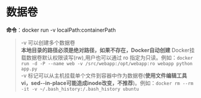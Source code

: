 # 数据卷

**命令**：docker run -v localPath:containerPath
> -v 可以创建多个数据卷 <br>
> **本地目录的路径必须是绝对路径，如果不存在，Docker自动创建**
> Docker挂载数据卷默认权限读写(rw),用户也可以通过 ro 指定为只读。例如：`docker run -d -P --name web -v /src/webapp:/opt/webapp:ro webapp python app.py`<br>
> -v 标记可以从主机挂载单个文件到容器中作为数据卷(**使用文件编辑工具vi，sed--in-place可能造成inode改变，不推荐**)。例如：`docker rm --rm -it -v ~/.bash_history:/.bash_history ubuntu`
